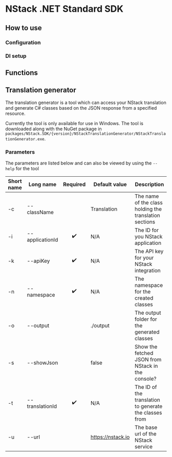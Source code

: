 # NStack .NET Standard SDK

## How to use

### Configuration

### DI setup

## Functions

## Translation generator
The translation generator is a tool which can access your NStack translation and generate C# classes based on the JSON response from a specified resource.

Currently the tool is only available for use in Windows. The tool is downloaded along with the NuGet package in `packages/NStack.SDK/{version}/NStackTranslationGenerator/NStackTranslationGenerator.exe`.

### Parameters
The parameters are listed below and can also be viewed by using the `--help` for the tool

| Short name | Long name | Required | Default value | Description |
| ---------- | --------- | :------: | ------------- | ----------- |
| -c | --className | | Translation | The name of the class holding the translation sections |
| -i | --applicationId | :heavy_check_mark: | N/A | The ID for you NStack application |
| -k | --apiKey | :heavy_check_mark: | N/A | The API key for your NStack integration |
| -n | --namespace | :heavy_check_mark: | N/A | The namespace for the created classes |
| -o | --output | | ./output | The output folder for the generated classes |
| -s | --showJson | | false | Show the fetched JSON from NStack in the console? |
| -t | --translationId | :heavy_check_mark: | N/A | The ID of the translation to generate the classes from |
| -u | --url | | https://nstack.io | The base url of the NStack service |